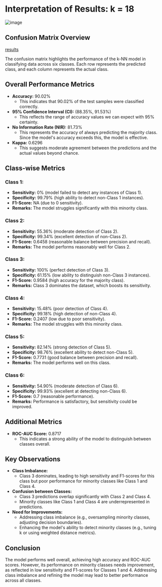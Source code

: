 # Interpretation of Results: k = 18

![image](https://github.com/user-attachments/assets/5ddaf9b2-1f99-4610-bbbf-573a9e563c9b)

## Confusion Matrix Overview

[results](https://github.com/data-portfolio-projects2/e-commerce/blob/main/1.%20customer%20analysis/1.%20data/2.%20processed/confusion%20matrix_test%201.md)

The confusion matrix highlights the performance of the k-NN model in classifying data across six classes. Each row represents the predicted class, and each column represents the actual class.

## Overall Performance Metrics

*   **Accuracy:** 90.02%
    *   This indicates that 90.02% of the test samples were classified correctly.
*   **95% Confidence Interval (CI):** (88.35%, 91.53%)
    *   This reflects the range of accuracy values we can expect with 95% certainty.
*   **No Information Rate (NIR):** 81.73%
    *   This represents the accuracy of always predicting the majority class. Since the model's accuracy exceeds this, the model is effective.
*   **Kappa:** 0.6296
    *   This suggests moderate agreement between the predictions and the actual values beyond chance.

## Class-wise Metrics

### Class 1:

*   **Sensitivity:** 0% (model failed to detect any instances of Class 1).
*   **Specificity:** 99.79% (high ability to detect non-Class 1 instances).
*   **F1-Score:** NA (due to 0 sensitivity).
*   **Remarks:** The model struggles significantly with this minority class.

### Class 2:

*   **Sensitivity:** 55.36% (moderate detection of Class 2).
*   **Specificity:** 99.34% (excellent detection of non-Class 2).
*   **F1-Score:** 0.6458 (reasonable balance between precision and recall).
*   **Remarks:** The model performs reasonably well for Class 2.

### Class 3:

*   **Sensitivity:** 100% (perfect detection of Class 3).
*   **Specificity:** 61.15% (low ability to distinguish non-Class 3 instances).
*   **F1-Score:** 0.9584 (high accuracy for the majority class).
*   **Remarks:** Class 3 dominates the dataset, which boosts its sensitivity.

### Class 4:

*   **Sensitivity:** 15.48% (poor detection of Class 4).
*   **Specificity:** 99.18% (high detection of non-Class 4).
*   **F1-Score:** 0.2407 (low due to poor sensitivity).
*   **Remarks:** The model struggles with this minority class.

### Class 5:

*   **Sensitivity:** 82.14% (strong detection of Class 5).
*   **Specificity:** 98.76% (excellent ability to detect non-Class 5).
*   **F1-Score:** 0.7731 (good balance between precision and recall).
*   **Remarks:** The model performs well on this class.

### Class 6:

*   **Sensitivity:** 54.90% (moderate detection of Class 6).
*   **Specificity:** 99.93% (excellent at detecting non-Class 6).
*   **F1-Score:** 0.7 (reasonable performance).
*   **Remarks:** Performance is satisfactory, but sensitivity could be improved.

## Additional Metrics

*   **ROC-AUC Score:** 0.8717
    *   This indicates a strong ability of the model to distinguish between classes overall.

## Key Observations

*   **Class Imbalance:**
    *   Class 3 dominates, leading to high sensitivity and F1-scores for this class but poor performance for minority classes like Class 1 and Class 4.
*   **Confusion between Classes:**
    *   Class 3 predictions overlap significantly with Class 2 and Class 4.
    *   Minority classes like Class 1 and Class 4 are underrepresented in predictions.
*   **Need for Improvements:**
    *   Addressing class imbalance (e.g., oversampling minority classes, adjusting decision boundaries).
    *   Enhancing the model's ability to detect minority classes (e.g., tuning k or using weighted distance metrics).

## Conclusion

The model performs well overall, achieving high accuracy and ROC-AUC scores. However, its performance on minority classes needs improvement, as reflected in low sensitivity and F1-scores for Classes 1 and 4. Addressing class imbalance and refining the model may lead to better performance across all classes.
